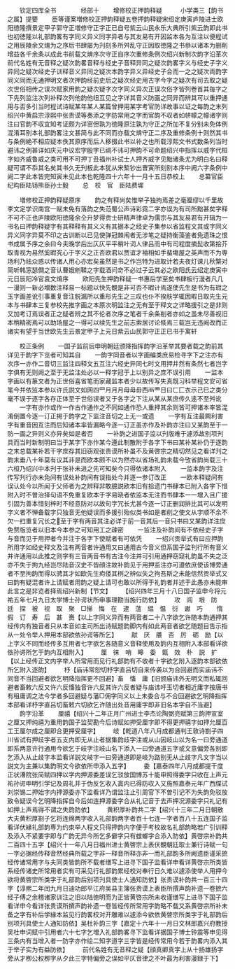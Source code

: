 <!-- { "loadSidebar": true } -->
　　钦定四库全书　　　　经部十
　　增修校正押韵释疑　　　小学类三【韵书之属】提要
　　臣等谨案増修校正押韵释疑五卷押韵释疑宋绍定庚寅庐陵进士欧阳徳隆撰景定甲子郭守正増修守正字正已自号紫云山民永乐大典所引紫云韵即此书也初徳隆以礼部韵畧有字同义异义同字异者与其友易有开因监本各为互注以便程试之用辰陵余文焴为之序后书肆屡为刋刻多所舛乱守正因取徳隆之书叅以诸本为删削增益各千余条以成此书前载文焴序次守正自序次重修条例次绍兴新制次韵字沿革次前代名姓有无音释之疑次韵畧音释与经史子音释异同之疑次韵畧字义与经史子字义异同之疑次经史子训释音义异同之疑次本韵字异义异经史子合而一之之疑次両韵字同义同而无通押明文者次押韵经前史后之疑次经史用古字今字之疑次有司去取之疑次世俗相传之误次赋家用韵之疑次疑字次字同义异次正误次俗字皆列卷首其毎字之下先列监注次列补释次列他韵他纽互见之字详其音义防画之同异而辨其可以重押通用与否多引当时程试诗赋某年某人某篇曾押用某字考官防详故事以证之每韵之末列绍兴中黄启宗淳熙中张贵谟等奏添之字防常用之字而官韵不収者如帡幪之幪诸字则注曰官韵不収宜知考证颇为详宻但孰为徳隆原注孰为守正之所加不复分别未免体例混淆耳别本礼部韵畧注文甚简与此不同而亦载文焴守正二序及重修条例十则然其书与条例絶不相应疑本佚其原序而后人移掇此书以补之也所载淳熙文书式数条列当时避讳之例甚详如庆元中议宏字殷字已祧不讳可押韵不可命题绍兴中指挥以威字代桓字如齐威鲁威之类可用不可押丁丑福州补试士人押齐威字见黜诸条尤为明白名曰释疑可谓不忝其名矣其书久无刋板此本犹从宋椠钞出曺寅所刻别本序中阙六字条例中阙二字此本皆完知寅未见此本也乾隆四十六年十一月十五日恭校上
　　总纂官臣纪昀臣陆钖熊臣孙士毅
　　总　校　官　臣陆费墀

　　増修校正押韵释疑原序
　　韵之有释尚矣惟举子独拘焉差之毫厘缪以千里故李文定学识南宫一赋未免有落韵之失范蜀公声诗彩霓二字亦误为有司所黜甚矣字释不可不正也庐陵欧阳徳隆余仝升梦得贡士研精声律卓为儒宗与其友易君有开辑为一书名曰押韵释疑字有其释释有其义义有其据本之经史子集参以省监程文其或字同义异义同字异莫不印之古训断以已见使弹冠棘闱者无涉笔之疑持衡藻鉴者免遗珠之恨书成属予序之余曰今夫晚学后出仄仄平平稍叶词人律吕而中有司程度摘髭收第拾芥取青视为易然奚暇究心于字义之正否欧君以贾谊才袖相如手蜚塲屋之英声而不为専场利乃祛众惑以传诸人用心亦宏矣虽然是书之作岂特为进取计若夫夜灯课儿秋檠对简听韩窓瑟僴之音认曹娥剜鞣之字载酒问竒不必过子云其必之欧阳氏云绍定庚寅中元日辰阳冷官袁文焴序
　　欧阳先生押韵释疑一书惠后学至矣书肆板行漫者凡几一漫则一新必増数注释易一标题以快先覩是非可否不暇计焉遂使先生是书为有瑕之玉字画差讹引事重复音注脱漏所以重形先生之三叹也仆不揆肤学辄因暇日取先生元本与书肆本三复参校先推字画之本原次明监注之无有至于释文之详略援引之是非则又加考订焉误者正之疑者辨之其不伦者次序之笔者千余条削者亦如之虽未尽善视旧本稍精密焉可以助场屋之一得可以续先生之前志索居讨论倐焉三载岂无违阙改而正诸实有望于当世欧先生云景定甲子上元日紫云山民郭守正正已书于寓轩

　　校正条例
　　一国子监前后申明朝廷颁降指挥韵字沿革举其要者载之韵前其详见于韵字下览者可知其自
　　一韵字同音者以字画编类庶易检寻字下之注亦有次序一亦作二音切三监注四释文五互注六经史异同七时文用押井然有条然七者岂字字俱有无则阙之至于无监注处必以一释字冠于上以别异之庶不误引用
　　一监本字画以有篆文者为正世俗喜省笔而家藏监本者少以故传写失真既习科举程文安可省笔今并依监本参以许氏説文如网四罒月月月母毋毌西襾覀日曰匸匚衣示己巳之类分毫不误于逐字各存正体至于世俗误者又于各字之下注从某从某庶传久逺不至舛讹
　　一字有亦作或作一作古作通作之不同如通作恐人重押其余则皆可押诸本率皆混淆倒置今逐一订正掲于韵字之下监注音切之上无一或遗
　　一字有互注最闗利害字有重音因互注而后知诸本率皆漏略今逐一订正虽亦作及补韵亦注曰又某韵至于一防一画之异则义亦异矣如是者否
　　一补韵之进国子监以刋版难于遽添故别项刋具而当时新制明曰当于某字下亦作某今遵此制散附于各字下书曰某补某补仍于逐韵之末总载某补若干字庶存其旧窃观张贵谟所补虽不及黄啓宗之精切然见之看详刋之韵末垂八十年莫有议其非是而欧本颇不以为然亦以省场礼韵未载今攷省韵尚载三十六桓乃绍兴中本刋于张补未进之先可知矣今只得依诸本附入
　　一监本韵字及注传写刋行亦未免间有误处补韵间有误指处今并逐一参订改正
　　一欧本释疑间有误认处今以所闻于父师者为之辨释非敢臆説欧本旧有拾遗门书肆本已附入各字下惜附入时不曽治择句语不免重复欧本于字易晓者依监本无注而书肆本一一増入且广援引固为善本惜刻梓时不经意防对以故句字冗长尤甚今逐一订正删润排比其可以发明字义者不惮备载字只独音无他疑误而多援引殆似类书如是者削之使文从字顺不余不欠一扫重复冗长之至于字有两音其注必详于前一音其后一音只书曰又某韵详注庶免赘版览者以旧本今本参之可知用工之疎密
　　一监注及补韵间有不依经史子字与音而见于用押者今并注于各字下使赋者有可依凭
　　一绍兴贡举式有曰应押韵所用字如经史释文及注有两音者许通用又曰通用古今音义但系国子监刊行所有音义并许通用以此推之则字有三音两音书有古注今注并可引用通押窃窥礼韵虽不失之泛亦不失于拘九经岂尽陆音汉史不皆顔注故补韵见于用押监注亦可遵依庶使该博旁通者不至拘韵而得以骋其才如欧先生痀偻其栵之辨似失之拘吾斯之未能信然贡举式又曰韵有疑混者许上请赋者用韵之疑上请可也敢以所得于礼韵者并述于此愚亦未能审此言之是非览者择焉绍兴新制【节文】
　　【绍兴四年三月十八日国子监申今将元祐五年七月九日太学博士孙谔状所申事理勘当施行防依】
　　攻　闾　垠　防　廷　探　被　视　取　聚　□悌　悔　在　逮　蕰　緼　愠　衍　谳　巧
　　惰　假　订　寿　后　甚　赉【以上字同义异而有两音者二十八字欲乞许随本韵通押其经传内有独音者只从本音如主司所出诗赋题韵脚内有如此两音者欲乞随题目告示指从一处令举人押用本部欲依孙谔等所乞】
　　猒　厌　餍　否　厉　砺　励【以上字义不同而经传多互用者七字欲乞各随意义音释使用及韵内互相附入本部看详欲依孙谔所乞于韵内互相附入】
　　厘　徕　哨　暤　委　甈　效　朴　説　扩【以上经传正文内字举人所常用而见行礼部韵有不收者十字欲乞附入逐韵本部欲依所乞附入逐韵】
　　杼【庙讳常恕切杼字直吕切自来传袭以为合回避而实庙讳不同音不当回避者欲乞明降指挥更不回避】畜　慉　庸【旧颁庙讳外无明文而私辄回避者畜敕六反又许六反慉独音许六反其许六反者疑与庙讳吁玉切者相近庸字按唐书有租庸调之法今学者多回避疑与藩□佣字同义以上未委合与不合回避欲乞明降指挥本部看详杼字直吕切畜敕六切欲乞许随出处音用庸字即非旧名本字自不当避】
　　韵字沿革
　　厘禧【绍兴十二年正月广州进士李杰论陶弼亮赋第三韵押宣室之厘又押纯禧为重用韵国子监契勘今后诗赋如押受厘字即不得更押禧字如押允厘百工王厘尔成之厘即合更押受厘字】
　　岐【乾道八年八月成都通判王敦诗劄子四川省试有押歧字者五支内即无从止者据集韵歧字注或从山因岐山以为名一曰旁通道即系两意许行通用今欲乞于岐字注岐山名下添入一曰旁通道五字或文意偏旁各别即乞添入从止歧字本监看详説文岐字一曰旁通道即是岐为路别无从止歧字凡文字当以説文为主兼以集韵明文今欲依所申添入五字】
　　委【嘉泰四年八月成都提干度正状漕院张简赋四押以字内押源委差误乞驳放国博苏十能申照得委字只收在上声元祐孙谔申明引学记及周礼并于伪反乞收入寘内已得防収入又施照嘉泰元年广西牒试刘崇锡二押始字内押源委亦下监看详乃谓监注止引周官下不曽引记不为失韵免驳放致令疑误今乞明降指挥自今后如连押源委字合从礼记音于去声押况源委字只礼记有如押上声焉得不谓之失韵防依】
　　黄积厚补韵共二字【绍兴十三年二月日朝散大夫黄积厚劄子乞将连绵两字收入礼部韵两字者百十七连一字者百八十五连国子监看详伏縁礼部韵専为约束举人程文只得押韵内字便于考校故名礼部韵略若广引训释及添入不紧要字即与广韵无异今所乞多僻字只有螳螂字合添入防依】黄啓宗补韵共二百四十五字【绍兴十一年八月日福州进士黄啓宗上表伏覩朝廷取士兼行诗赋一句一字必据经传释音然经典所载之字非一释音所释亦非一而礼部韵多所阙遗臣谨采摭经传诸常用字与夫同类皆韵所不载者缮写上进寻下国子监看详申看详黄啓宗所类皆系经传诸史所常用者实有可采见行礼部韵累经校对奉行日久难以遽添使举人用押今欲将黄啓宗所类字于礼部韵后别项刋具使士人通知防依】张贵谟补韵共一百三十四字【淳熈二年闰九月日迪功郎平江府吴县主簿张贵谟上表臣所撰声韵补遗一卷摭六经子傅之余稽诸家训注之旧以陆徳明而为正皆黄啓宗所未收谨缮写上进寻下国子监看详申今看详张贵谟所撰声韵补遗一卷皆经传所常用字韵略不载又系黄啓宗所补未备之字有补后学縁本监见行韵畧校对开雕难以遽添今欲依黄啓宗所类字于礼部韵后别项刋具使士人通知防依】吴杜补韵三字【嘉定十六年十一月日文林郎嘉兴府教授吴杜申词赋中引用者六十七字乞増入礼部韵畧寻下监看详据国子博士钟震等申见得三条内有当增入者一防字亦作绘二知字道字三字皆是经传常用今若于韵畧内添入其于举子实为有益防依】
　　前代名姓有无音释之疑【顔真卿真字上从十扬雄扬字旁从才栁公权栁字从夕此三字特偏旁之误如平仄音律之不叶最为利害漫録于下】
